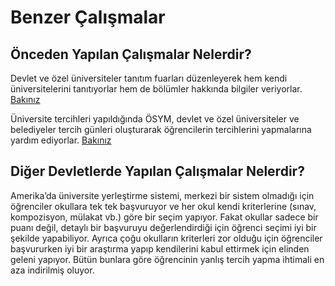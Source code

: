 # Benzer Çalışmalar

## Önceden Yapılan Çalışmalar Nelerdir?

Devlet ve özel üniversiteler tanıtım fuarları düzenleyerek hem kendi üniversitelerini tanıtıyorlar hem de bölümler hakkında bilgiler veriyorlar. [Bakınız](https://unitercih.com/)

Üniversite tercihleri yapıldığında ÖSYM, devlet ve özel üniversiteler ve belediyeler tercih günleri oluşturarak öğrencilerin tercihlerini yapmalarına yardım ediyorlar. [Bakınız](https://tercih.ibb.istanbul/)

## Diğer Devletlerde Yapılan Çalışmalar Nelerdir?

Amerika’da üniversite yerleştirme sistemi, merkezi bir sistem olmadığı için öğrenciler okullara tek tek başvuruyor ve her okul kendi kriterlerine \(sınav, kompozisyon, mülakat vb.\) göre bir seçim yapıyor. Fakat okullar sadece bir puanı değil, detaylı bir başvuruyu değerlendirdiği için öğrenci seçimi iyi bir şekilde yapabiliyor. Ayrıca çoğu okulların kriterleri zor olduğu için öğrenciler başvururken iyi bir araştırma yapıp kendilerini kabul ettirmek için elinden geleni yapıyor. Bütün bunlara göre öğrencinin yanlış tercih yapma ihtimali en aza indirilmiş oluyor.

